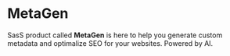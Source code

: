 # MetaGen

SasS product called **MetaGen** is here to help you generate custom metadata and optimalize SEO for your websites. Powered by AI.
